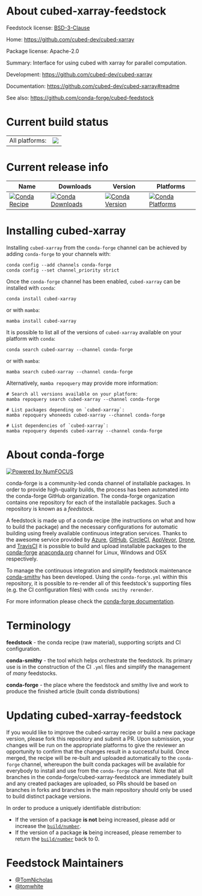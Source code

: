 About cubed-xarray-feedstock
============================

Feedstock license: [BSD-3-Clause](https://github.com/conda-forge/cubed-xarray-feedstock/blob/main/LICENSE.txt)

Home: https://github.com/cubed-dev/cubed-xarray

Package license: Apache-2.0

Summary: Interface for using cubed with xarray for parallel computation.

Development: https://github.com/cubed-dev/cubed-xarray

Documentation: https://github.com/cubed-dev/cubed-xarray#readme

See also: https://github.com/conda-forge/cubed-feedstock

Current build status
====================


<table><tr><td>All platforms:</td>
    <td>
      <a href="https://dev.azure.com/conda-forge/feedstock-builds/_build/latest?definitionId=19482&branchName=main">
        <img src="https://dev.azure.com/conda-forge/feedstock-builds/_apis/build/status/cubed-xarray-feedstock?branchName=main">
      </a>
    </td>
  </tr>
</table>

Current release info
====================

| Name | Downloads | Version | Platforms |
| --- | --- | --- | --- |
| [![Conda Recipe](https://img.shields.io/badge/recipe-cubed--xarray-green.svg)](https://anaconda.org/conda-forge/cubed-xarray) | [![Conda Downloads](https://img.shields.io/conda/dn/conda-forge/cubed-xarray.svg)](https://anaconda.org/conda-forge/cubed-xarray) | [![Conda Version](https://img.shields.io/conda/vn/conda-forge/cubed-xarray.svg)](https://anaconda.org/conda-forge/cubed-xarray) | [![Conda Platforms](https://img.shields.io/conda/pn/conda-forge/cubed-xarray.svg)](https://anaconda.org/conda-forge/cubed-xarray) |

Installing cubed-xarray
=======================

Installing `cubed-xarray` from the `conda-forge` channel can be achieved by adding `conda-forge` to your channels with:

```
conda config --add channels conda-forge
conda config --set channel_priority strict
```

Once the `conda-forge` channel has been enabled, `cubed-xarray` can be installed with `conda`:

```
conda install cubed-xarray
```

or with `mamba`:

```
mamba install cubed-xarray
```

It is possible to list all of the versions of `cubed-xarray` available on your platform with `conda`:

```
conda search cubed-xarray --channel conda-forge
```

or with `mamba`:

```
mamba search cubed-xarray --channel conda-forge
```

Alternatively, `mamba repoquery` may provide more information:

```
# Search all versions available on your platform:
mamba repoquery search cubed-xarray --channel conda-forge

# List packages depending on `cubed-xarray`:
mamba repoquery whoneeds cubed-xarray --channel conda-forge

# List dependencies of `cubed-xarray`:
mamba repoquery depends cubed-xarray --channel conda-forge
```


About conda-forge
=================

[![Powered by
NumFOCUS](https://img.shields.io/badge/powered%20by-NumFOCUS-orange.svg?style=flat&colorA=E1523D&colorB=007D8A)](https://numfocus.org)

conda-forge is a community-led conda channel of installable packages.
In order to provide high-quality builds, the process has been automated into the
conda-forge GitHub organization. The conda-forge organization contains one repository
for each of the installable packages. Such a repository is known as a *feedstock*.

A feedstock is made up of a conda recipe (the instructions on what and how to build
the package) and the necessary configurations for automatic building using freely
available continuous integration services. Thanks to the awesome service provided by
[Azure](https://azure.microsoft.com/en-us/services/devops/), [GitHub](https://github.com/),
[CircleCI](https://circleci.com/), [AppVeyor](https://www.appveyor.com/),
[Drone](https://cloud.drone.io/welcome), and [TravisCI](https://travis-ci.com/)
it is possible to build and upload installable packages to the
[conda-forge](https://anaconda.org/conda-forge) [anaconda.org](https://anaconda.org/)
channel for Linux, Windows and OSX respectively.

To manage the continuous integration and simplify feedstock maintenance
[conda-smithy](https://github.com/conda-forge/conda-smithy) has been developed.
Using the ``conda-forge.yml`` within this repository, it is possible to re-render all of
this feedstock's supporting files (e.g. the CI configuration files) with ``conda smithy rerender``.

For more information please check the [conda-forge documentation](https://conda-forge.org/docs/).

Terminology
===========

**feedstock** - the conda recipe (raw material), supporting scripts and CI configuration.

**conda-smithy** - the tool which helps orchestrate the feedstock.
                   Its primary use is in the construction of the CI ``.yml`` files
                   and simplify the management of *many* feedstocks.

**conda-forge** - the place where the feedstock and smithy live and work to
                  produce the finished article (built conda distributions)


Updating cubed-xarray-feedstock
===============================

If you would like to improve the cubed-xarray recipe or build a new
package version, please fork this repository and submit a PR. Upon submission,
your changes will be run on the appropriate platforms to give the reviewer an
opportunity to confirm that the changes result in a successful build. Once
merged, the recipe will be re-built and uploaded automatically to the
`conda-forge` channel, whereupon the built conda packages will be available for
everybody to install and use from the `conda-forge` channel.
Note that all branches in the conda-forge/cubed-xarray-feedstock are
immediately built and any created packages are uploaded, so PRs should be based
on branches in forks and branches in the main repository should only be used to
build distinct package versions.

In order to produce a uniquely identifiable distribution:
 * If the version of a package **is not** being increased, please add or increase
   the [``build/number``](https://docs.conda.io/projects/conda-build/en/latest/resources/define-metadata.html#build-number-and-string).
 * If the version of a package **is** being increased, please remember to return
   the [``build/number``](https://docs.conda.io/projects/conda-build/en/latest/resources/define-metadata.html#build-number-and-string)
   back to 0.

Feedstock Maintainers
=====================

* [@TomNicholas](https://github.com/TomNicholas/)
* [@tomwhite](https://github.com/tomwhite/)

